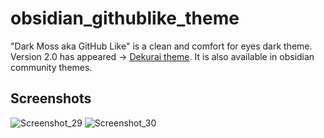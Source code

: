 # obsidian_githublike_theme
"Dark Moss aka GitHub Like" is a clean and comfort for eyes dark theme. Version 2.0 has appeared -> [Dekurai theme](https://github.com/sergey900553/obsidian_dekurai_theme). It is also available in obsidian community themes.
## Screenshots
![Screenshot_29](https://user-images.githubusercontent.com/42143402/195969842-c3020734-0030-42bf-ad1b-5fb454b25be3.png)
![Screenshot_30](https://user-images.githubusercontent.com/42143402/195969845-987e3b7f-b79d-4418-83ce-bdcf03b9bc32.png)
